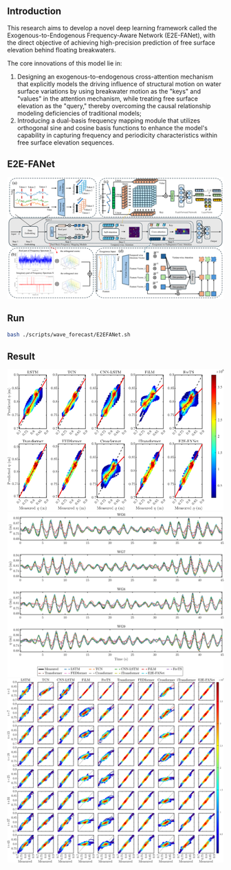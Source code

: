 ## Introduction

This research aims to develop a novel deep learning framework called the Exogenous-to-Endogenous Frequency-Aware Network (E2E-FANet), with the direct objective of achieving high-precision prediction of free surface elevation behind floating breakwaters. 

The core innovations of this model lie in:
1) Designing an exogenous-to-endogenous cross-attention mechanism that explicitly models the driving influence of structural motion on water surface variations by using breakwater motion as the "keys" and "values" in the attention mechanism, while treating free surface elevation as the "query," thereby overcoming the causal relationship modeling deficiencies of traditional models; 
2) Introducing a dual-basis frequency mapping module that utilizes orthogonal sine and cosine basis functions to enhance the model's capability in capturing frequency and periodicity characteristics within free surface elevation sequences.

## E2E-FANet
![Framework of the proposed E2E-FANet](figure/image.png)

## Run
```bash
bash ./scripts/wave_forecast/E2EFANet.sh
```

## Result
![图片描述](figure/result1.png)
![图片描述](figure/result2.png)
![图片描述](figure/result3.png)
